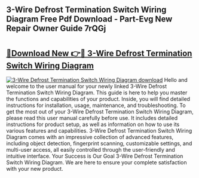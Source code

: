 ## 3-Wire Defrost Termination Switch Wiring Diagram Free Pdf Download - Part-Evg New Repair Owner Guide 7rQGj

# <h2><a href="http://dfsol71.blite.top/?on=3-Wire+Defrost+Termination+Switch+Wiring+Diagram">🔗Download New 👉🔴 3-Wire Defrost Termination Switch Wiring Diagram</a></h2>

[![3-Wire Defrost Termination Switch Wiring Diagram download](https://i.imgur.com/lujVjoI.png)](http://dfsol71.blite.top/?on=3-Wire+Defrost+Termination+Switch+Wiring+Diagram)
Hello and welcome to the user manual for your newly linked 3-Wire Defrost Termination Switch Wiring Diagram. This guide is here to help you master the functions and capabilities of your product. Inside, you will find detailed instructions for installation, usage, maintenance, and troubleshooting. To get the most out of your 3-Wire Defrost Termination Switch Wiring Diagram, please read this user manual carefully before use. It includes detailed instructions for product setup, as well as information on how to use its various features and capabilities. 3-Wire Defrost Termination Switch Wiring Diagram comes with an impressive collection of advanced features, including object detection, fingerprint scanning, customizable settings, and multi-user access, all easily controlled through the user-friendly and intuitive interface. Your Success is Our Goal 3-Wire Defrost Termination Switch Wiring Diagram. We are here to ensure your complete satisfaction with your new product.

